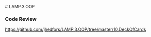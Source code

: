 <html>
# LAMP.3.OOP
<h3>Code Review</h3>

https://github.com/jhedfors/LAMP.3.OOP/tree/master/10.DeckOfCards



</html>
